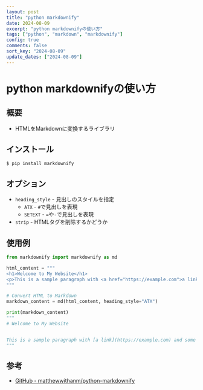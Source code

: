 ```yaml
---
layout: post
title: "python markdownify"
date: 2024-08-09
excerpt: "python markdownifyの使い方"
tags: ["python", "markdown", "markdownify"]
config: true
comments: false
sort_key: "2024-08-09"
update_dates: ["2024-08-09"]
---
```


# python markdownifyの使い方

## 概要
 - HTMLをMarkdownに変換するライブラリ

## インストール

```console
$ pip install markdownify
```

## オプション
 - `heading_style` - 見出しのスタイルを指定
   - `ATX` - `#`で見出しを表現
   - `SETEXT` - `=`や`-`で見出しを表現
 - `strip` - HTMLタグを削除するかどうか

## 使用例

```python
from markdownify import markdownify as md

html_content = """
<h1>Welcome to My Website</h1>
<p>This is a sample paragraph with <a href="https://example.com">a link</a> and some <strong>bold text</strong>.</p>
"""

# Convert HTML to Markdown
markdown_content = md(html_content, heading_style="ATX")

print(markdown_content)
"""
# Welcome to My Website


This is a sample paragraph with [a link](https://example.com) and some bold text.
"""
```

## 参考
 - [GitHub - matthewwithanm/python-markdownify](https://github.com/matthewwithanm/python-markdownify)
